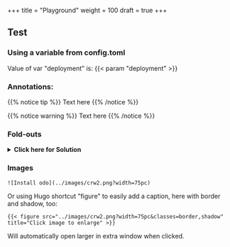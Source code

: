 +++
title = "Playground"
weight = 100
draft = true
+++

## Test

### Using a variable from config.toml

Value of var "deployment" is: {{< param "deployment" >}}

### Annotations:

{{% notice tip %}}
Text here
{{% /notice %}}

{{% notice warning %}}
Text here
{{% /notice %}}

### Fold-outs

<details><summary><b>Click here for Solution</b></summary>
<hr/>
<p>

- **Module:** yum

- **Arguments:** name=nano

- Tick **Enable Privilege Escalation**

</p>
<hr/>
</details>

### Images
```
![Install odo](../images/crw2.png?width=75pc)
```

Or using Hugo shortcut "figure" to easily add a caption, here with border and shadow, too:

```
{{< figure src="../images/crw2.png?width=75pc&classes=border,shadow" title="Click image to enlarge" >}}
```

Will automatically open larger in extra window when clicked.
